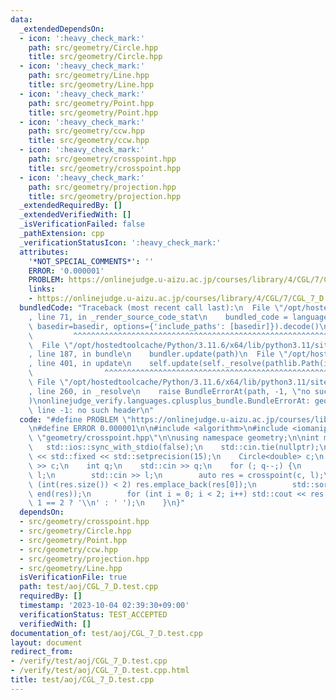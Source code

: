 ```yaml
---
data:
  _extendedDependsOn:
  - icon: ':heavy_check_mark:'
    path: src/geometry/Circle.hpp
    title: src/geometry/Circle.hpp
  - icon: ':heavy_check_mark:'
    path: src/geometry/Line.hpp
    title: src/geometry/Line.hpp
  - icon: ':heavy_check_mark:'
    path: src/geometry/Point.hpp
    title: src/geometry/Point.hpp
  - icon: ':heavy_check_mark:'
    path: src/geometry/ccw.hpp
    title: src/geometry/ccw.hpp
  - icon: ':heavy_check_mark:'
    path: src/geometry/crosspoint.hpp
    title: src/geometry/crosspoint.hpp
  - icon: ':heavy_check_mark:'
    path: src/geometry/projection.hpp
    title: src/geometry/projection.hpp
  _extendedRequiredBy: []
  _extendedVerifiedWith: []
  _isVerificationFailed: false
  _pathExtension: cpp
  _verificationStatusIcon: ':heavy_check_mark:'
  attributes:
    '*NOT_SPECIAL_COMMENTS*': ''
    ERROR: '0.000001'
    PROBLEM: https://onlinejudge.u-aizu.ac.jp/courses/library/4/CGL/7/CGL_7_D
    links:
    - https://onlinejudge.u-aizu.ac.jp/courses/library/4/CGL/7/CGL_7_D
  bundledCode: "Traceback (most recent call last):\n  File \"/opt/hostedtoolcache/Python/3.11.6/x64/lib/python3.11/site-packages/onlinejudge_verify/documentation/build.py\"\
    , line 71, in _render_source_code_stat\n    bundled_code = language.bundle(stat.path,\
    \ basedir=basedir, options={'include_paths': [basedir]}).decode()\n          \
    \         ^^^^^^^^^^^^^^^^^^^^^^^^^^^^^^^^^^^^^^^^^^^^^^^^^^^^^^^^^^^^^^^^^^^^^^^^^^^^^^^^^\n\
    \  File \"/opt/hostedtoolcache/Python/3.11.6/x64/lib/python3.11/site-packages/onlinejudge_verify/languages/cplusplus.py\"\
    , line 187, in bundle\n    bundler.update(path)\n  File \"/opt/hostedtoolcache/Python/3.11.6/x64/lib/python3.11/site-packages/onlinejudge_verify/languages/cplusplus_bundle.py\"\
    , line 401, in update\n    self.update(self._resolve(pathlib.Path(included), included_from=path))\n\
    \                ^^^^^^^^^^^^^^^^^^^^^^^^^^^^^^^^^^^^^^^^^^^^^^^^^^^^^^^^^\n \
    \ File \"/opt/hostedtoolcache/Python/3.11.6/x64/lib/python3.11/site-packages/onlinejudge_verify/languages/cplusplus_bundle.py\"\
    , line 260, in _resolve\n    raise BundleErrorAt(path, -1, \"no such header\"\
    )\nonlinejudge_verify.languages.cplusplus_bundle.BundleErrorAt: geometry/crosspoint.hpp:\
    \ line -1: no such header\n"
  code: "#define PROBLEM \"https://onlinejudge.u-aizu.ac.jp/courses/library/4/CGL/7/CGL_7_D\"\
    \n#define ERROR 0.000001\n\n#include <algorithm>\n#include <iomanip>\n#include\
    \ \"geometry/crosspoint.hpp\"\n\nusing namespace geometry;\n\nint main() {\n \
    \   std::ios::sync_with_stdio(false);\n    std::cin.tie(nullptr);\n    std::cout\
    \ << std::fixed << std::setprecision(15);\n    Circle<double> c;\n    std::cin\
    \ >> c;\n    int q;\n    std::cin >> q;\n    for (; q--;) {\n        Line<double>\
    \ l;\n        std::cin >> l;\n        auto res = crosspoint(c, l);\n        if\
    \ (int(res.size()) < 2) res.emplace_back(res[0]);\n        std::sort(begin(res),\
    \ end(res));\n        for (int i = 0; i < 2; i++) std::cout << res[i] << (i +\
    \ 1 == 2 ? '\\n' : ' ');\n    }\n}"
  dependsOn:
  - src/geometry/crosspoint.hpp
  - src/geometry/Circle.hpp
  - src/geometry/Point.hpp
  - src/geometry/ccw.hpp
  - src/geometry/projection.hpp
  - src/geometry/Line.hpp
  isVerificationFile: true
  path: test/aoj/CGL_7_D.test.cpp
  requiredBy: []
  timestamp: '2023-10-04 02:39:30+09:00'
  verificationStatus: TEST_ACCEPTED
  verifiedWith: []
documentation_of: test/aoj/CGL_7_D.test.cpp
layout: document
redirect_from:
- /verify/test/aoj/CGL_7_D.test.cpp
- /verify/test/aoj/CGL_7_D.test.cpp.html
title: test/aoj/CGL_7_D.test.cpp
---
```

